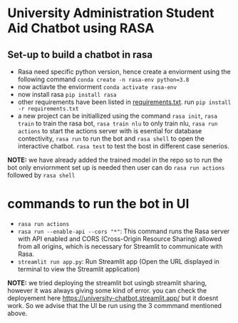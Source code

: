 # University Administration Student Aid Chatbot using RASA

## Set-up to build a chatbot in rasa
- Rasa need specific python version, hence create a enviorment using the following command `conda create -n rasa-env python=3.8`
- now actiavte the enviorment `conda activate rasa-env`
- now install rasa `pip install rasa`
- other requirements have been listed in [requirements.txt](requirements.txt). run `pip install -r requirements.txt`
- a new project can be initiallized using the command `rasa init`, `rasa train` to train the rasa bot, `rasa train nlu` to only train nlu, `rasa run actions` to start the actions server with is esential for database contectivity, `rasa run` to run the bot and `rasa shell` to open the interactive chatbot. `rasa test` to test the bost in different case senerios.

**NOTE:** we have already added the trained model in the repo so to run the bot only enviornment set up is needed then user can do `rasa run actions` followed by `rasa shell`


# commands to run the bot in UI
- `rasa run actions`
- `rasa run --enable-api --cors "*"`: This command runs the Rasa server with API enabled and CORS (Cross-Origin Resource Sharing) allowed from all origins, which is necessary for Streamlit to communicate with Rasa.
- `streamlit run app.py`: Run Streamlit app (Open the URL displayed in terminal to view the Streamlit application)

**NOTE:** we tried deploying the streamlit bot usingb streamlit sharing, however it was always giving some kind of error. you can check the deployement here https://university-chatbot.streamlit.app/  but it doesnt work. So we advise that the UI be run using the 3 commmand mentioned above.



